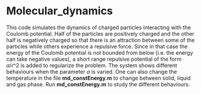 # Molecular_dynamics

This code simulates the dynamics of charged particles interacting with the Coulomb potential. Half of the particles are positively charged and the other half is negatively charged so that there is an attraction between some of the particles while others experience a repulsive force. Since in that case the energy of the Coulomb potential is not bounded from below (i.e. the energy can take negative values), a short range repulsive potential of the form *a*/*r*^2 is added to regularize the problem. The system shows different behaviours when the parameter *a* is varied. One can also change the temperature in the file **md_constEnergy.m** to change between solid, liquid and gas phase. Run **md_constEnergy.m** to study the different behaviours.
